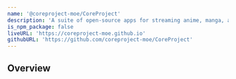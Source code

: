 ```yaml
---
name: '@coreproject-moe/CoreProject'
description: 'A suite of open-source apps for streaming anime, manga, and music. Built with Svelte and Python, designed for speed, beauty, and community.'
is_npm_package: false
liveURL: 'https://coreproject-moe.github.io'
githubURL: 'https://github.com/coreproject-moe/CoreProject'
---
```


## Overview
